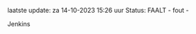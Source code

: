 laatste update: 
za 14-10-2023 15:26   uur 
Status: FAALT - fout - 
<div class="service R">Jenkins</div>